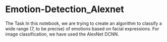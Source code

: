 # Emotion-Detection_Alexnet

The Task
In this notebook, we are trying to create an algorithm to classify a wide range (7, to be precise) of emotions based on facial expressions. For image classification, we have used the AlexNet DCNN.
